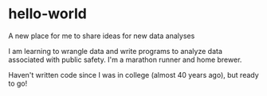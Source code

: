 # hello-world
A new place for me to share ideas for new data analyses

I am learning to wrangle data and write programs to analyze data associated with public safety.  I'm a marathon runner and home brewer.

Haven't written code since I was in college (almost 40 years ago), but ready to go!
